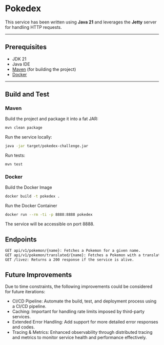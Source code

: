 # Pokedex

This service has been written using **Java 21** and leverages the **Jetty** server for handling HTTP requests.

---

## Prerequisites
- JDK 21
- Java IDE
- [Maven](https://maven.apache.org/) (for building the project)
- [Docker](https://docs.docker.com/get-docker/)

---

## Build and Test

### **Maven**

Build the project and package it into a fat JAR:
```sh
mvn clean package
```

Run the service locally:

```sh
java -jar target/pokedex-challenge.jar
```


Run tests:

```sh
mvn test
```


### Docker
Build the Docker Image
```sh
docker build -t pokedex .
```
Run the Docker Container
```sh
docker run --rm -ti -p 8888:8888 pokedex
```
The service will be accessible on port 8888.

## Endpoints

```sh
GET api/v1/pokemon/{name}: Fetches a Pokemon for a given name.
GET api/v1/pokemon/translated/{name}: Fetches a Pokemon with a translated description for a given name.
GET /livez: Returns a 200 response if the service is alive.
```

## Future Improvements
Due to time constraints, the following improvements could be considered for future iterations:

- CI/CD Pipeline: Automate the build, test, and deployment process using a CI/CD pipeline.
- Caching: Important for handling rate limits imposed by third-party services.
- Extended Error Handling: Add support for more detailed error responses and codes.
- Tracing & Metrics: Enhanced observability through distributed tracing and metrics to monitor service health and performance effectively.
